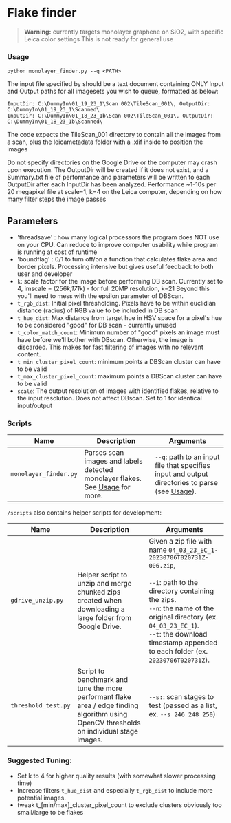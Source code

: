 # Flake finder
> **Warning:** currently targets monolayer graphene on SiO2, with specific Leica color settings
This is not ready for general use

### Usage
`python monolayer_finder.py --q <PATH>`

The input file specified by <PATH> should be a text document containing ONLY Input and Output paths for all imagesets you wish to queue, formatted as below:

```
InputDir: C:\DummyIn\01_19_23_1\Scan 002\TileScan_001\, OutputDir: C:\DummyIn\01_19_23_1\Scanned\
InputDir: C:\DummyIn\01_18_23_1b\Scan 002\TileScan_001\, OutputDir: C:\DummyIn\01_18_23_1b\Scanned\
```

The code expects the TileScan_001 directory to contain all the images from a scan, plus the leicametadata folder with a .xlif inside to position the images

Do not specify directories on the Google Drive or the computer may crash upon execution.
The OutputDir will be created if it does not exist, and a Summary.txt file of performance and parameters will be written to each OutputDir after each InputDir has been analyzed.
Performance ~1-10s per 20 megapixel file at scale=1, k=4 on the Leica computer, depending on how many filter steps the image passes

## Parameters
* 'threadsave' : how many logical processors the program does NOT use on your CPU. Can reduce to improve computer usability while program is running at cost of runtime
* 'boundflag' : 0/1 to turn off/on a function that calculates flake area and border pixels. Processing intensive but gives useful feedback to both user and developer
* `k`: scale factor for the image before performing DB scan. Currently set to 4, imscale = (256*k,171*k) - for full 20MP resolution, k=21
Beyond this you'll need to mess with the epsilon parameter of DBScan.
* `t_rgb_dist`: Initial pixel thresholding. Pixels have to be within euclidian distance (radius) of RGB value to be included in DB scan
* `t_hue_dist`: Max distance from target hue in HSV space for a pixel's hue to be considered "good" for DB scan - currently unused
* `t_color_match_count`: Minimum number of "good" pixels an image must have before we'll bother with DBscan. Otherwise,
the image is discarded. This makes for fast filtering of images with no relevant content.
* `t_min_cluster_pixel_count`: minimum points a DBScan cluster can have to be valid
* `t_max_cluster_pixel_count`: maximum points a DBScan cluster can have to be valid
* `scale`: The output resolution of images with identified flakes, relative to the input resolution. Does not affect DBscan. Set to 1 for identical input/output

### Scripts
| Name                  | Description                                                                                                                              | Arguments                                                                                                |
|-----------------------|------------------------------------------------------------------------------------------------------------------------------------------|----------------------------------------------------------------------------------------------------------|
| `monolayer_finder.py` | Parses scan images and labels detected monolayer flakes. See [Usage](#usage) for more.                                                   | `--q`: path to an input file that specifies input and output directories to parse (see [Usage](#usage)). |
<!-- TODO: parstich.py -->

`/scripts` also contains helper scripts for development:

| Name                | Description                                                                                                                              | Arguments                                                                                                                                                                                                                                                                                |
|---------------------|------------------------------------------------------------------------------------------------------------------------------------------|------------------------------------------------------------------------------------------------------------------------------------------------------------------------------------------------------------------------------------------------------------------------------------------|
| `gdrive_unzip.py`   | Helper script to unzip and merge chunked zips created when downloading a large folder from Google Drive.                                 | Given a zip file with name `04_03_23_EC_1-20230706T020731Z-006.zip`,<br/><br/>`--i`: path to the directory containing the zips.<br/>`--n`: the name of the original directory (ex. `04_03_23_EC_1`).<br/>`--t`: the download timestamp appended to each folder (ex. `20230706T020731Z`). |
| `threshold_test.py` | Script to benchmark and tune the more performant flake area / edge finding algorithm using OpenCV thresholds on individual stage images. | `--s:`: scan stages to test (passed as a list, ex. `--s 246 248 250`)                                                                                                                                                                                                                    |

### Suggested Tuning:
- Set k to 4 for higher quality results (with somewhat slower processing time)
- Increase filters `t_hue_dist` and especially `t_rgb_dist` to include more potential images.
- tweak t_[min/max]_cluster_pixel_count to exclude clusters obviously too small/large to be flakes
